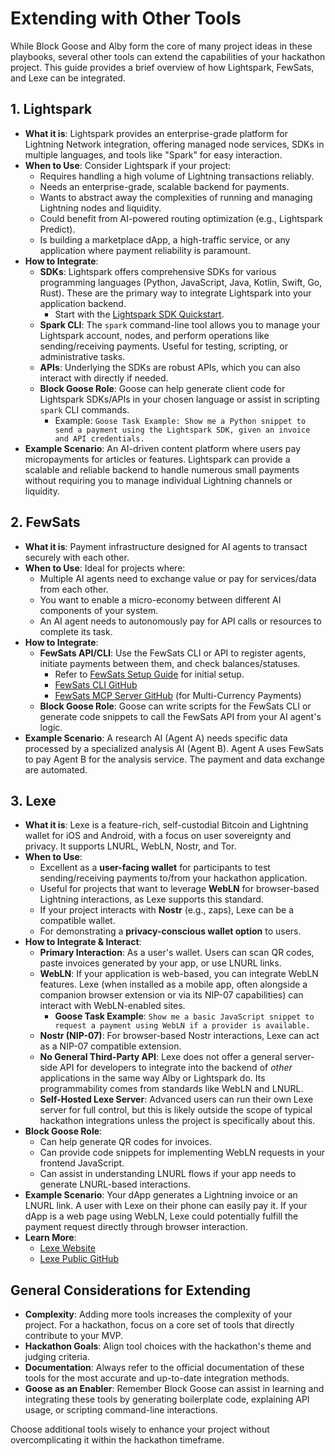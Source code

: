 # Extending with Other Tools

While Block Goose and Alby form the core of many project ideas in these playbooks, several other tools can extend the capabilities of your hackathon project. This guide provides a brief overview of how Lightspark, FewSats, and Lexe can be integrated.

## 1. Lightspark

*   **What it is**: Lightspark provides an enterprise-grade platform for Lightning Network integration, offering managed node services, SDKs in multiple languages, and tools like "Spark" for easy interaction.
*   **When to Use**: Consider Lightspark if your project:
    *   Requires handling a high volume of Lightning transactions reliably.
    *   Needs an enterprise-grade, scalable backend for payments.
    *   Wants to abstract away the complexities of running and managing Lightning nodes and liquidity.
    *   Could benefit from AI-powered routing optimization (e.g., Lightspark Predict).
    *   Is building a marketplace dApp, a high-traffic service, or any application where payment reliability is paramount.
*   **How to Integrate**:
    *   **SDKs**: Lightspark offers comprehensive SDKs for various programming languages (Python, JavaScript, Java, Kotlin, Swift, Go, Rust). These are the primary way to integrate Lightspark into your application backend.
        *   Start with the [Lightspark SDK Quickstart](https://docs.lightspark.com/lightspark-sdk/quickstart).
    *   **Spark CLI**: The `spark` command-line tool allows you to manage your Lightspark account, nodes, and perform operations like sending/receiving payments. Useful for testing, scripting, or administrative tasks.
    *   **APIs**: Underlying the SDKs are robust APIs, which you can also interact with directly if needed.
    *   **Block Goose Role**: Goose can help generate client code for Lightspark SDKs/APIs in your chosen language or assist in scripting `spark` CLI commands.
        *   Example: `Goose Task Example: Show me a Python snippet to send a payment using the Lightspark SDK, given an invoice and API credentials.`
*   **Example Scenario**: An AI-driven content platform where users pay micropayments for articles or features. Lightspark can provide a scalable and reliable backend to handle numerous small payments without requiring you to manage individual Lightning channels or liquidity.

## 2. FewSats

*   **What it is**: Payment infrastructure designed for AI agents to transact securely with each other.
*   **When to Use**: Ideal for projects where:
    *   Multiple AI agents need to exchange value or pay for services/data from each other.
    *   You want to enable a micro-economy between different AI components of your system.
    *   An AI agent needs to autonomously pay for API calls or resources to complete its task.
*   **How to Integrate**:
    *   **FewSats API/CLI**: Use the FewSats CLI or API to register agents, initiate payments between them, and check balances/statuses.
        *   Refer to [FewSats Setup Guide](./Setup-Guides/FewSats-Setup.md) for initial setup.
        *   [FewSats CLI GitHub](https://github.com/Fewsats/fewsatscli)
        *   [FewSats MCP Server GitHub](https://github.com/Fewsats/fewsats-mcp) (for Multi-Currency Payments)
    *   **Block Goose Role**: Goose can write scripts for the FewSats CLI or generate code snippets to call the FewSats API from your AI agent's logic.
*   **Example Scenario**: A research AI (Agent A) needs specific data processed by a specialized analysis AI (Agent B). Agent A uses FewSats to pay Agent B for the analysis service. The payment and data exchange are automated.

## 3. Lexe

*   **What it is**: Lexe is a feature-rich, self-custodial Bitcoin and Lightning wallet for iOS and Android, with a focus on user sovereignty and privacy. It supports LNURL, WebLN, Nostr, and Tor.
*   **When to Use**:
    *   Excellent as a **user-facing wallet** for participants to test sending/receiving payments to/from your hackathon application.
    *   Useful for projects that want to leverage **WebLN** for browser-based Lightning interactions, as Lexe supports this standard.
    *   If your project interacts with **Nostr** (e.g., zaps), Lexe can be a compatible wallet.
    *   For demonstrating a **privacy-conscious wallet option** to users.
*   **How to Integrate & Interact**:
    *   **Primary Interaction**: As a user's wallet. Users can scan QR codes, paste invoices generated by your app, or use LNURL links.
    *   **WebLN**: If your application is web-based, you can integrate WebLN features. Lexe (when installed as a mobile app, often alongside a companion browser extension or via its NIP-07 capabilities) can interact with WebLN-enabled sites.
        *   **Goose Task Example**: `Show me a basic JavaScript snippet to request a payment using WebLN if a provider is available.`
    *   **Nostr (NIP-07)**: For browser-based Nostr interactions, Lexe can act as a NIP-07 compatible extension.
    *   **No General Third-Party API**: Lexe does not offer a general server-side API for developers to integrate into the backend of *other* applications in the same way Alby or Lightspark do. Its programmability comes from standards like WebLN and LNURL.
    *   **Self-Hosted Lexe Server**: Advanced users can run their own Lexe server for full control, but this is likely outside the scope of typical hackathon integrations unless the project is specifically about this.
*   **Block Goose Role**:
    *   Can help generate QR codes for invoices.
    *   Can provide code snippets for implementing WebLN requests in your frontend JavaScript.
    *   Can assist in understanding LNURL flows if your app needs to generate LNURL-based interactions.
*   **Example Scenario**: Your dApp generates a Lightning invoice or an LNURL link. A user with Lexe on their phone can easily pay it. If your dApp is a web page using WebLN, Lexe could potentially fulfill the payment request directly through browser interaction.
*   **Learn More**:
    *   [Lexe Website](https://lexe.app/)
    *   [Lexe Public GitHub](https://github.com/lexe-app/lexe-public)

## General Considerations for Extending

*   **Complexity**: Adding more tools increases the complexity of your project. For a hackathon, focus on a core set of tools that directly contribute to your MVP.
*   **Hackathon Goals**: Align tool choices with the hackathon's theme and judging criteria.
*   **Documentation**: Always refer to the official documentation of these tools for the most accurate and up-to-date integration methods.
*   **Goose as an Enabler**: Remember Block Goose can assist in learning and integrating these tools by generating boilerplate code, explaining API usage, or scripting command-line interactions.

Choose additional tools wisely to enhance your project without overcomplicating it within the hackathon timeframe.

